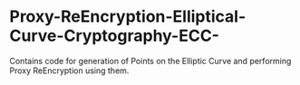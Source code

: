 # Proxy-ReEncryption-Elliptical-Curve-Cryptography-ECC-
Contains code for generation of Points on the Elliptic Curve and performing Proxy ReEncryption using them.
